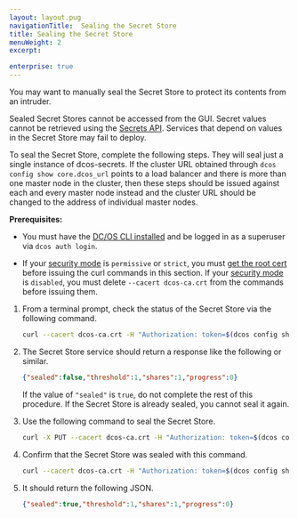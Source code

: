 ```yaml
---
layout: layout.pug
navigationTitle:  Sealing the Secret Store
title: Sealing the Secret Store
menuWeight: 2
excerpt:

enterprise: true
---
```


You may want to manually seal the Secret Store to protect its contents from an intruder.

Sealed Secret Stores cannot be accessed from the GUI. Secret values cannot be retrieved using the [Secrets API](/1.10/security/ent/secrets/secrets-api/). Services that depend on values in the Secret Store may fail to deploy.

To seal the Secret Store, complete the following steps. They will seal just a single instance of dcos-secrets. If the cluster URL obtained through `dcos config show core.dcos_url` points to a load balancer and there is more than one master node in the cluster, then these steps should be issued against each and every master node instead and the cluster URL should be changed to the address of individual master nodes.

**Prerequisites:**

- You must have the [DC/OS CLI installed](/1.10/cli/install/) and be logged in as a superuser via `dcos auth login`.

- If your [security mode](/1.10/security/ent/#security-modes) is `permissive` or `strict`, you must [get the root cert](/1.10/security/ent/tls-ssl/get-cert/) before issuing the curl commands in this section.  If your [security mode](/1.10/security/ent/#security-modes) is `disabled`, you must delete `--cacert dcos-ca.crt` from the commands before issuing them.


1. From a terminal prompt, check the status of the Secret Store via the following command.

   ```bash
   curl --cacert dcos-ca.crt -H "Authorization: token=$(dcos config show core.dcos_acs_token)" $(dcos config show core.dcos_url)/secrets/v1/seal-status/default
   ```

1. The Secret Store service should return a response like the following or similar.

   ```json
   {"sealed":false,"threshold":1,"shares":1,"progress":0}
   ```

   If the value of `"sealed"` is `true`, do not complete the rest of this procedure. If the Secret Store is already sealed, you cannot seal it again.

1. Use the following command to seal the Secret Store.

   ```bash
   curl -X PUT --cacert dcos-ca.crt -H "Authorization: token=$(dcos config show core.dcos_acs_token)" $(dcos config show core.dcos_url)/secrets/v1/seal/default
   ```

1. Confirm that the Secret Store was sealed with this command.

   ```bash
   curl --cacert dcos-ca.crt -H "Authorization: token=$(dcos config show core.dcos_acs_token)" $(dcos config show core.dcos_url)/secrets/v1/seal-status/default
   ```

1. It should return the following JSON.

   ```json
   {"sealed":true,"threshold":1,"shares":1,"progress":0}
   ```
